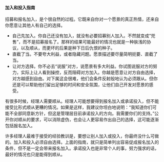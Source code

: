 #### 加入和投入指南

招募和报名加入，是个很自然的过程。它既来自你对一个愿景的真正热情，还来自你愿意让其他人有自己的选择。

*   自己先加入。你自己还没有加入，就没有必要招募别人加入。不然就变成“兜售”，而不是招募报名了。那样的结果可能最好的情况也就是一种肤浅的协议，以及顺从，而更坏的后果是种下日后仇恨的种子。
*   直截了当。不要夸大利益，或者隐藏问题。愿景描述要尽量简明扼要、直截了当。
*   让对方选择。你不必去“说服”对方，说愿景有多大利益。你试图说服对方的努力，实际上让人看到操控，反而阻碍对方加入。你越是愿意让对方自由选择，对方越感到自由。对下属这会很难，他们会条件反射般地认为必须跟从。但你还是可以帮助他们留出足够的时间和安全氛围，让他们自己开发对愿景的感受。

有很多时候，经理人需要顺从。经理人可能想要得到报名加入或承诺投入，但不能接受比形式顺从更糟的情况。如果是这样，我建议你坦白地说明：“我知道你们可能不全部同意新方针，但这是管理层目前承诺投入的方向。我需要你们的支持。”公开你对顺从的要求，可以消除虚伪，也会让人更容易作出自己的选择，这可能逐渐包括报名加入。

许多经理人最难于接受的经验教训是，要想让别人加入或投入，你最终没什么可做的。加入和投入必须自由选择。上面的指南，就只是简单列出容易促成报名加入的条件，但不是一定会带来报名加入。承诺投入也是非常个人的事，努力强求的话，最好的情况也只是能得到顺从。